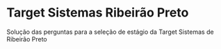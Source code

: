 # Target Sistemas Ribeirão Preto

Solução das perguntas para a seleção de estágio da Target Sistemas de Ribeirão Preto
